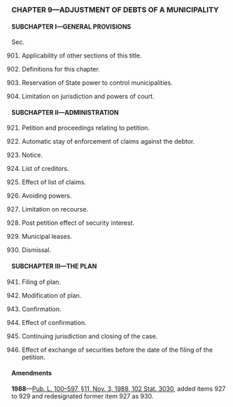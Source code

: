 ### **CHAPTER 9—ADJUSTMENT OF DEBTS OF A MUNICIPALITY** ###

#### SUBCHAPTER I—GENERAL PROVISIONS ####

Sec.

901. Applicability of other sections of this title.

902. Definitions for this chapter.

903. Reservation of State power to control municipalities.

904. Limitation on jurisdiction and powers of court.

#### SUBCHAPTER II—ADMINISTRATION ####

921. Petition and proceedings relating to petition.

922. Automatic stay of enforcement of claims against the debtor.

923. Notice.

924. List of creditors.

925. Effect of list of claims.

926. Avoiding powers.

927. Limitation on recourse.

928. Post petition effect of security interest.

929. Municipal leases.

930. Dismissal.

#### SUBCHAPTER III—THE PLAN ####

941. Filing of plan.

942. Modification of plan.

943. Confirmation.

944. Effect of confirmation.

945. Continuing jurisdiction and closing of the case.

946. Effect of exchange of securities before the date of the filing of the petition.

#### Amendments ####

**1988**—[Pub. L. 100–597, §11, Nov. 3, 1988, 102 Stat. 3030](/statviewer.htm?volume=102&page=3030), added items 927 to 929 and redesignated former item 927 as 930.